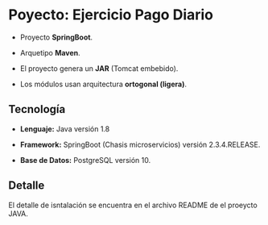 # **Poyecto: Ejercicio Pago Diario**

* Proyecto **SpringBoot**.

* Arquetipo **Maven**.

* El proyecto genera un **JAR** (Tomcat embebido).

* Los módulos usan arquitectura **ortogonal (ligera)**.

## **Tecnología**

* **Lenguaje:** Java versión 1.8

* **Framework:** SpringBoot (Chasis microservicios) versión 2.3.4.RELEASE.

* **Base de Datos:** PostgreSQL versión 10.

## **Detalle**

El detalle de isntalación se encuentra en el archivo README de el proeycto JAVA.

